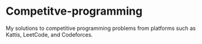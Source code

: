 # Competitve-programming
My solutions to competitive programming problems from platforms such as Kattis, LeetCode, and Codeforces.
